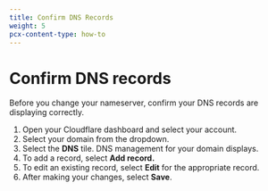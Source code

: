 ```yaml
---
title: Confirm DNS Records
weight: 5
pcx-content-type: how-to
---
```


# Confirm DNS records

Before you change your nameserver, confirm your DNS records are displaying correctly.

1. Open your Cloudflare dashboard and select your account.
1. Select your domain from the dropdown.
1. Select the **DNS** tile. DNS management for your domain displays.
1. To add a record, select **Add record.**
1. To edit an existing record, select **Edit** for the appropriate record.
1. After making your changes, select **Save**.
